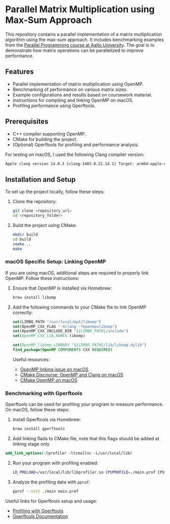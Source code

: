 # Parallel Matrix Multiplication using Max-Sum Approach

This repository contains a parallel implementation of a matrix multiplication algorithm using the max-sum approach. It includes benchmarking examples from the [Parallel Programming course at Aalto University](https://ppc.cs.aalto.fi/). The goal is to demonstrate how matrix operations can be parallelized to improve performance.

## Features

- Parallel implementation of matrix multiplication using OpenMP.
- Benchmarking of performance on various matrix sizes.
- Example configurations and results based on coursework material.
- Instructions for compiling and linking OpenMP on macOS.
- Profiling performance using Gperftools.

## Prerequisites

- C++ compiler supporting OpenMP.
- CMake for building the project.
- (Optional) Gperftools for profiling and performance analysis.

For testing on macOS, I used the following Clang compiler version:

```bash
Apple clang version 14.0.3 (clang-1403.0.22.14.1) Target: arm64-apple-darwin22.6.0
```

## Installation and Setup

To set up the project locally, follow these steps:

1. Clone the repository:

   ```bash
   git clone <repository_url>
   cd <repository_folder>
   ```

2. Build the project using CMake:

   ```bash
   mkdir build
   cd build
   cmake ..
   make
   ```

### macOS Specific Setup: Linking OpenMP

If you are using macOS, additional steps are required to properly link OpenMP. Follow these instructions:

1. Ensure that OpenMP is installed via Homebrew:

   ```bash
   brew install libomp
   ```

2. Add the following commands to your CMake file to link OpenMP correctly:

   ```cmake
   set(LIMBO_PATH "/usr/local/opt/libomp")
   set(OpenMP_CXX_FLAG "-Xclang -fopenmp=libomp")
   set(OpenMP_CXX_INCLUDE_DIR "${LIMBO_PATH}/include")
   set(OpenMP_CXX_LIB_NAMES libomp)

   set(OpenMP_libomp_LIBRARY "${LIMBO_PATH}/lib/libomp.dylib")
   find_package(OpenMP COMPONENTS CXX REQUIRED)
   ```

   Useful resources:
   - [OpenMP linking issue on macOS](https://gist.github.com/scivision/16c2ca1dc250f54d34f1a1a35596f4a0)
   - [CMake Discourse: OpenMP and Clang on macOS](https://discourse.cmake.org/t/how-to-find-openmp-with-clang-on-macos/8860/9)
   - [CMake OpenMP on macOS](https://www.scivision.dev/cmake-openmp/)

### Benchmarking with Gperftools

Gperftools can be used for profiling your program to measure performance. On macOS, follow these steps:

1. Install Gperftools via Homebrew:

   ```bash
   brew install gperftools
   ```

2. Add linking flads to CMake file, note that this flags should be added at linking stage only

```cmake
add_link_options(-lprofiler -ltcmalloc -L/usr/local/lib)
```

2. Run your program with profiling enabled:

   ```bash
   LD_PRELOAD=/usr/local/lib/libprofiler.so CPUPROFILE=./main.prof CPUPROFILE_FREQUENCY=100000 ./main
   ```

3. Analyze the profiling data with `pprof`:

   ```bash
   pprof --text ./main main.prof
   ```

Useful links for Gperftools setup and usage:

- [Profiling with Gperftools](https://developer.ridgerun.com/wiki/index.php/Profiling_with_GPerfTools)
- [Gperftools Documentation](https://goog-perftools.sourceforge.net/doc/cpu_profiler.html)
